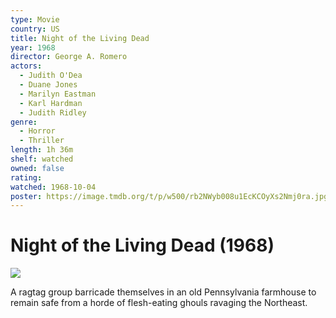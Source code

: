 ```yaml
---
type: Movie
country: US
title: Night of the Living Dead
year: 1968
director: George A. Romero
actors:
  - Judith O'Dea
  - Duane Jones
  - Marilyn Eastman
  - Karl Hardman
  - Judith Ridley
genre:
  - Horror
  - Thriller
length: 1h 36m
shelf: watched
owned: false
rating:
watched: 1968-10-04
poster: https://image.tmdb.org/t/p/w500/rb2NWyb008u1EcKCOyXs2Nmj0ra.jpg
---
```


# Night of the Living Dead (1968)

![](https://image.tmdb.org/t/p/w500/rb2NWyb008u1EcKCOyXs2Nmj0ra.jpg)

A ragtag group barricade themselves in an old Pennsylvania farmhouse to remain safe from a horde of flesh-eating ghouls ravaging the Northeast.
